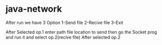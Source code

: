 # java-network
After run we have 3 Option
1-Send file 
2-Recive file
3-Exit

After Selected op.1 enter path file location to send then go the Socket prog and run it  and select op.2(recive file)
After selected op.2 
